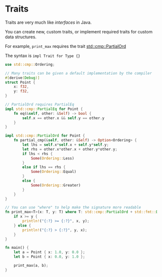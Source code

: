 # Traits

Traits are very much like _interfaces_ in Java.

You can create new, custom traits, or implement required traits for custom data structures.

For example, `print_max` requires the trait [std::cmp::PartialOrd](https://doc.rust-lang.org/std/cmp/trait.PartialOrd.html)

The syntax is `impl Trait for Type {}`

```rust
use std::cmp::Ordering;

// Many traits can be given a default implementation by the compiler
#[derive(Debug)]
struct Point {
    x: f32,
    y: f32,
}

// PartialOrd requires PartialEq
impl std::cmp::PartialEq for Point {
    fn eq(&self, other: &Self) -> bool {
        self.x == other.x && self.y == other.y
    }
}

impl std::cmp::PartialOrd for Point {
    fn partial_cmp(&self, other: &Self) -> Option<Ordering> {
        let lhs = self.x*self.x + self.y*self.y;
        let rhs = other.x*other.x + other.y*other.y;
        if lhs < rhs {
            Some(Ordering::Less)
        }
        else if lhs == rhs {
            Some(Ordering::Equal)
        }
        else {
            Some(Ordering::Greater)
        }
    }
}

// You can use "where" to help make the signature more readable
fn print_max<T>(x: T, y: T) where T: std::cmp::PartialOrd + std::fmt::Debug {
    if x >= y {
        println!("{:?} >= {:?}", x, y);
    } else {
        println!("{:?} > {:?}", y, x);
    }
}

fn main() {
    let a = Point { x: 1.0, y: 0.0 };
    let b = Point { x: 0.0, y: 1.0 };

    print_max(a, b);
}
```
